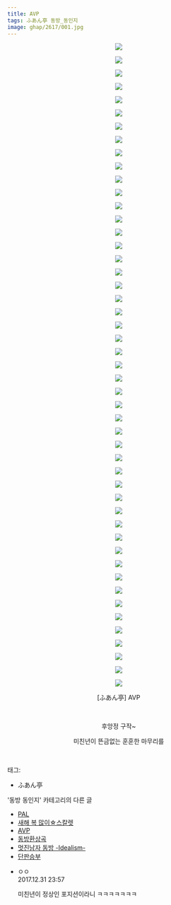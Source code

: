 ```yaml
---
title: AVP
tags: ふあん亭 동방_동인지
image: ghap/2617/001.jpg
---
```

<div class="article">
<p style="text-align: center; clear: none; float: none;"><img src="{{ site.nasurl }}/ghap/2617/001.jpg"/></p>
<p style="text-align: center; clear: none; float: none;"><img src="{{ site.nasurl }}/ghap/2617/002.jpg"/></p>
<p style="text-align: center; clear: none; float: none;"><img src="{{ site.nasurl }}/ghap/2617/003.jpg"/></p>
<p style="text-align: center; clear: none; float: none;"><img src="{{ site.nasurl }}/ghap/2617/004.jpg"/></p>
<p style="text-align: center; clear: none; float: none;"><img src="{{ site.nasurl }}/ghap/2617/005.jpg"/></p>
<p style="text-align: center; clear: none; float: none;"><img src="{{ site.nasurl }}/ghap/2617/006.jpg"/></p>
<p style="text-align: center; clear: none; float: none;"><img src="{{ site.nasurl }}/ghap/2617/007.jpg"/></p>
<p style="text-align: center; clear: none; float: none;"><img src="{{ site.nasurl }}/ghap/2617/008.jpg"/></p>
<p style="text-align: center; clear: none; float: none;"><img src="{{ site.nasurl }}/ghap/2617/009.jpg"/></p>
<p style="text-align: center; clear: none; float: none;"><img src="{{ site.nasurl }}/ghap/2617/010.jpg"/></p>
<p style="text-align: center; clear: none; float: none;"><img src="{{ site.nasurl }}/ghap/2617/011.jpg"/></p>
<p style="text-align: center; clear: none; float: none;"><img src="{{ site.nasurl }}/ghap/2617/012.jpg"/></p>
<p style="text-align: center; clear: none; float: none;"><img src="{{ site.nasurl }}/ghap/2617/013.jpg"/></p>
<p style="text-align: center; clear: none; float: none;"><img src="{{ site.nasurl }}/ghap/2617/014.jpg"/></p>
<p style="text-align: center; clear: none; float: none;"><img src="{{ site.nasurl }}/ghap/2617/015.jpg"/></p>
<p style="text-align: center; clear: none; float: none;"><img src="{{ site.nasurl }}/ghap/2617/016.jpg"/></p>
<p style="text-align: center; clear: none; float: none;"><img src="{{ site.nasurl }}/ghap/2617/017.jpg"/></p>
<p style="text-align: center; clear: none; float: none;"><img src="{{ site.nasurl }}/ghap/2617/018.jpg"/></p>
<p style="text-align: center; clear: none; float: none;"><img src="{{ site.nasurl }}/ghap/2617/019.jpg"/></p>
<p style="text-align: center; clear: none; float: none;"><img src="{{ site.nasurl }}/ghap/2617/020.jpg"/></p>
<p style="text-align: center; clear: none; float: none;"><img src="{{ site.nasurl }}/ghap/2617/021.jpg"/></p>
<p style="text-align: center; clear: none; float: none;"><img src="{{ site.nasurl }}/ghap/2617/022.jpg"/></p>
<p style="text-align: center; clear: none; float: none;"><img src="{{ site.nasurl }}/ghap/2617/023.jpg"/></p>
<p style="text-align: center; clear: none; float: none;"><img src="{{ site.nasurl }}/ghap/2617/024.jpg"/></p>
<p style="text-align: center; clear: none; float: none;"><img src="{{ site.nasurl }}/ghap/2617/025.jpg"/></p>
<p style="text-align: center; clear: none; float: none;"><img src="{{ site.nasurl }}/ghap/2617/026.jpg"/></p>
<p style="text-align: center; clear: none; float: none;"><img src="{{ site.nasurl }}/ghap/2617/027.jpg"/></p>
<p style="text-align: center; clear: none; float: none;"><img src="{{ site.nasurl }}/ghap/2617/028.jpg"/></p>
<p style="text-align: center; clear: none; float: none;"><img src="{{ site.nasurl }}/ghap/2617/029.jpg"/></p>
<p style="text-align: center; clear: none; float: none;"><img src="{{ site.nasurl }}/ghap/2617/030.jpg"/></p>
<p style="text-align: center; clear: none; float: none;"><img src="{{ site.nasurl }}/ghap/2617/031.jpg"/></p>
<p style="text-align: center; clear: none; float: none;"><img src="{{ site.nasurl }}/ghap/2617/032.jpg"/></p>
<p style="text-align: center; clear: none; float: none;"><img src="{{ site.nasurl }}/ghap/2617/033.jpg"/></p>
<p style="text-align: center; clear: none; float: none;"><img src="{{ site.nasurl }}/ghap/2617/034.jpg"/></p>
<p style="text-align: center; clear: none; float: none;"><img src="{{ site.nasurl }}/ghap/2617/035.jpg"/></p>
<p style="text-align: center; clear: none; float: none;"><img src="{{ site.nasurl }}/ghap/2617/036.jpg"/></p>
<p style="text-align: center; clear: none; float: none;"><img src="{{ site.nasurl }}/ghap/2617/037.jpg"/></p>
<p style="text-align: center; clear: none; float: none;"><img src="{{ site.nasurl }}/ghap/2617/038.jpg"/></p>
<p style="text-align: center; clear: none; float: none;"><img src="{{ site.nasurl }}/ghap/2617/039.jpg"/></p>
<p style="text-align: center; clear: none; float: none;"><img src="{{ site.nasurl }}/ghap/2617/040.jpg"/></p>
<p style="text-align: center; clear: none; float: none;"><img src="{{ site.nasurl }}/ghap/2617/041.jpg"/></p>
<p style="text-align: center; clear: none; float: none;"><img src="{{ site.nasurl }}/ghap/2617/042.jpg"/></p>
<p style="text-align: center; clear: none; float: none;"><img src="{{ site.nasurl }}/ghap/2617/043.jpg"/></p>
<p style="text-align: center; clear: none; float: none;"><img src="{{ site.nasurl }}/ghap/2617/044.jpg"/></p>
<p style="text-align: center; clear: none; float: none;"><img src="{{ site.nasurl }}/ghap/2617/045.jpg"/></p>
<p style="text-align: center; clear: none; float: none;"><img src="{{ site.nasurl }}/ghap/2617/046.jpg"/></p>
<p style="text-align: center; clear: none; float: none;"><img src="{{ site.nasurl }}/ghap/2617/047.jpg"/></p>
<p style="text-align: center; clear: none; float: none;"><img src="{{ site.nasurl }}/ghap/2617/048.jpg"/></p>
<p style="text-align: center; clear: none; float: none;"><img src="{{ site.nasurl }}/ghap/2617/049.jpg"/></p>
<p style="text-align: center; clear: none; float: none;">[ふあん亭] AVP</p>
<p style="text-align: center; clear: none; float: none;"><br/></p>
<p style="text-align: center; clear: none; float: none;">후앙정 구작~</p>
<p style="text-align: center; clear: none; float: none;">미친년이 뜬금없는 훈훈한 마무리를</p>
<p><br/></p>
</div><div class="tagTrail">
<p>태그: </p>
<ul>
<li>ふあん亭</li>
</ul>
</div><div class="another">
<p>'동방 동인지' 카테고리의 다른 글</p>
<ul>
<li><a href="/2016-10-17-ghap_2619">PAL</a></li>
<li><a href="/2016-10-16-ghap_2618">새해 복 많이☆스칼렛</a></li>
<li><a href="/2016-10-16-ghap_2617">AVP</a></li>
<li><a href="/2016-10-16-ghap_2615">동방환상곡</a></li>
<li><a href="/2016-10-16-ghap_2613">멋진남자 동방 -Idealism-</a></li>
<li><a href="/2016-10-16-ghap_2612">단판승부</a></li>
</ul>
</div><div class="cb_module cb_fluid">
<div class="cb_wrt cb_profile">
<div class="comment">
<ul>
<li class="cb_thumb_off" id="comment15163924">
<div class="cb_comment_area">
<div class="cb_info_area">
<div class="cb_section">
<span class="cb_nick_name">ㅇㅇ</span>
</div>
<div class="cb_section">
<span class="cb_date">2017.12.31 23:57 </span>
</div>
</div>
<div class="cb_dsc_comment">
<p class="cb_dsc">
											미친년이 정상인 포지션이라니 ㅋㅋㅋㅋㅋㅋㅋ
										</p>
</div>
</div></li>
</ul>
</div>
</div><!-- commentList close -->
</div>